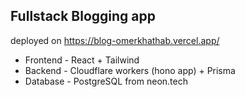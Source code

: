 ## Fullstack Blogging app

deployed on https://blog-omerkhathab.vercel.app/

- Frontend - React + Tailwind
- Backend - Cloudflare workers (hono app) + Prisma
- Database - PostgreSQL from neon.tech
